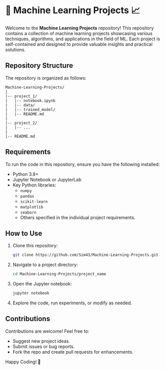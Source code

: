 # 🤖 Machine Learning Projects 📈 

Welcome to the **Machine Learning Projects** repository! This repository contains a collection of machine learning projects showcasing various techniques, algorithms, and applications in the field of ML. Each project is self-contained and designed to provide valuable insights and practical solutions.

## Repository Structure

The repository is organized as follows:

```
Machine-Learning-Projects/
|
|-- project_1/
|   |-- notebook.ipynb
|   |-- data/
|   |-- trained_model/
|   |-- README.md
|
|-- project_2/
|   |-- ...
|
|-- README.md
```

## Requirements

To run the code in this repository, ensure you have the following installed:

- Python 3.8+
- Jupyter Notebook or JupyterLab
- Key Python libraries:
  - `numpy`
  - `pandas`
  - `scikit-learn`
  - `matplotlib`
  - `seaborn`
  - Others specified in the individual project requirements.

## How to Use

1. Clone this repository:
   ```bash
   git clone https://github.com/Sim43/Machine-Learning-Projects.git
   ```

2. Navigate to a project directory:
   ```bash
   cd Machine-Learning-Projects/project_name
   ```

3. Open the Jupyter notebook:
   ```bash
   jupyter notebook
   ```

4. Explore the code, run experiments, or modify as needed.

## Contributions

Contributions are welcome! Feel free to:

- Suggest new project ideas.
- Submit issues or bug reports.
- Fork the repo and create pull requests for enhancements.

Happy Coding! 🚀
